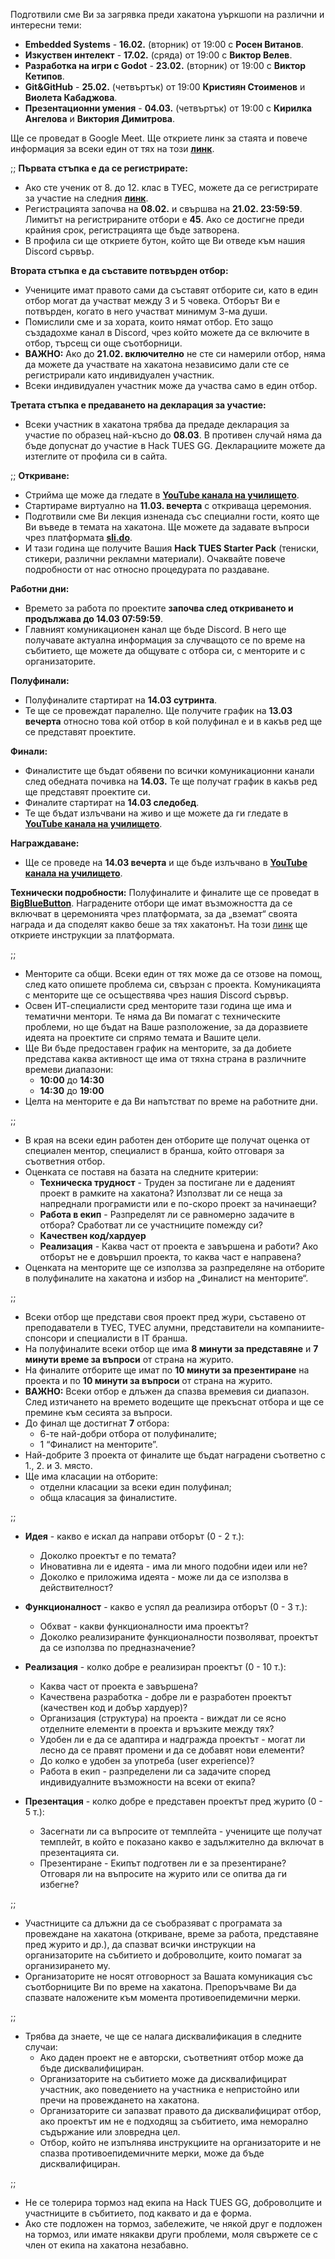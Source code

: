 Подготвили сме Ви за загрявка преди хакатона уъркшопи на различни и интересни теми:

- __Embedded Systems__ - __16.02.__ (вторник) от 19:00 с __Росен Витанов__.
- __Изкуствен интелект__ - __17.02.__ (сряда) от 19:00 с __Виктор Велев__. 
- __Разработка на игри с Godot__ - __23.02.__ (вторник) от 19:00 с __Виктор Кетипов__.
- __Git&GitHub__ - __25.02.__ (четвъртък) от 19:00 __Кристиян Стоименов__ и __Виолета Кабаджова__.
- __Презентационни умения__ - __04.03.__ (четвъртък) от 19:00 с __Кирилка Ангелова__ и __Виктория Димитрова__.

Ще се проведат в Google Meet. Ще откриете линк за стаята и повече информация за всеки един от тях на този __[линк](https://hacktues.com/schedule)__.

;;
__Първата стъпка е да се регистрирате:__
- Ако сте ученик от 8. до 12. клас в ТУЕС, можете да се регистрирате за участие на следния __[линк](https://hacktues.com/register)__.
- Регистрацията започва на __08.02.__ и свършва на __21.02. 23:59:59__. Лимитът на регистрираните отбори е __45__. Aко се достигне преди крайния срок, регистрацията ще бъде затворена.
- В профила си ще откриете бутон, който ще Ви отведе към нашия Discord сървър.

__Втората стъпка е да съставите потвърден отбор:__
- Учениците имат правото сами да съставят отборите си, като в един отбор могат да участват между 3 и 5 човека. Отборът Ви е потвърден, когато в него участват минимум 3-ма души.
- Помислили сме и за хората, които нямат отбор. Ето защо създадохме канал в Discord, чрез който можете да се включите в отбор, търсещ си още съотборници. 
- __ВАЖНО:__ Ако до __21.02. включително__ не сте си намерили отбор, няма да можете да участвате на хакатона независимо дали сте се регистрирали като индивидуален участник.
- Всеки индивидуален участник може да участва само в един отбор. 

__Третата стъпка е предаването на декларация за участие:__
- Всеки участник в хакатона трябва да предаде декларация за участие по образец най-късно до __08.03__. В противен случай няма да бъде допуснат до участие в Hack TUES GG. Декларациите можете да изтеглите от профила си в сайта.

;;
__Откриване:__
- Стрийма ще може да гледате в __[YouTube канала на училището](https://www.youtube.com/channel/UCQcbYkAKPEgfjzvwb2sUWSQ)__.
- Стартираме виртуално на __11.03. вечерта__ с откриваща церемония. 
- Подготвили сме Ви лекция изненада със специални гости, която ще Ви въведе в темата на хакатона. Ще можете да задавате въпроси чрез платформата __[sli.do](https://www.sli.do/)__. 
- И тази година ще получите Вашия __Hack TUES Starter Pack__ (тениски, стикери, различни рекламни материали). Очаквайте повече подробности от нас относно процедурата по раздаване.

__Работни дни:__
- Времето за работа по проектите __започва след откриването и продължава до 14.03 07:59:59__.
- Главният комуникационен канал ще бъде Discord. В него ще получавате актуална информация за случващото се по време на събитието, ще можете да общувате с отбора си, с менторите и с организаторите.

__Полуфинали:__
- Полуфиналите стартират на __14.03 сутринта__.
- Те ще се провеждат паралелно. Ще получите график на __13.03 вечерта__ относно това кой отбор в кой полуфинал е и в какъв ред ще се представят проектите. 

__Финали:__
- Финалистите ще бъдат обявени по всички комуникационни канали след обедната почивка на __14.03.__ Те ще получат график в какъв ред ще представят проектите си.
- Финалите стартират на __14.03 следобед__.
- Те ще бъдат излъчвани на живо и ще можете да ги гледате в __[YouTube канала на училището](https://www.youtube.com/channel/UCQcbYkAKPEgfjzvwb2sUWSQ)__.

__Награждаване:__
- Ще се проведе  на __14.03 вечерта__ и ще бъде излъчвано в __[YouTube канала на училището](https://www.youtube.com/channel/UCQcbYkAKPEgfjzvwb2sUWSQ)__.

__Технически подробности:__
Полуфиналите и финалите ще се проведат в __[BigBlueButton](https://bigbluebutton.org/)__. Наградените отбори ще имат възможността да се включват в церемонията чрез платформата, за да „вземат“ своята награда и да споделят какво беше за тях хакатонът. На този [линк]() ще откриете инструкции за платформата.

;;
- Менторите са общи. Всеки един от тях може да се отзове на помощ, след като опишете проблема си, свързан с проекта. Комуникацията с менторите ще се осъществява чрез нашия Discord сървър.
- Освен ИТ-специалисти сред менторите тази година ще има и тематични ментори. Те няма да Ви помагат с техническите проблеми, но ще бъдат на Ваше разположение, за да доразвиете идеята на проектите си спрямо темата и Вашите цели.
- Ще Ви бъде предоставен график на менторите, за да добиете представа каква активност ще има от тяхна страна в различните времеви диапазони:
    * __10:00__ до __14:30__
    * __14:30__ до __19:00__
- Целта на менторите е да Ви напътстват по време на работните дни.

;;
- В края на всеки един работен ден отборите ще получат оценка от специален ментор, специалист в бранша, който отговаря за съответния отбор.
- Оценката се поставя на базата на следните критерии:
    * __Техническа трудност__ - Труден за постигане ли е даденият проект в рамките на хакатона? Използват ли се неща за напреднали програмисти или е по-скоро проект за начинаещи?
    * __Работа в екип__ - Разпределят ли се равномерно задачите в отбора? Сработват ли се участниците помежду си?
    * __Качествен код/хардуер__
    * __Реализация__ - Каква част от проекта е завършена и работи? Ако отборът не е довършил проекта, то каква част е направена?
- Оценката на менторите ще се използва за разпределяне на отборите в полуфиналите на хакатона и избор на „Финалист на менторите“.

;;
- Всеки отбор ще представи своя проект пред жури, съставено от преподаватели в ТУЕС, ТУЕС алумни, представители на компаниите-спонсори и специалисти в IT бранша.
- На полуфиналите всеки отбор ще има __8 минути за представяне__ и __7 минути време за въпроси__ от страна на журито. 
- На финалите отборите ще имат по __10 минути за презентиране__ на проекта и по __10 минути за въпроси__ от страна на журито. 
- __ВАЖНО:__ Всеки отбор е длъжен да спазва времевия си диапазон. След изтичането на времето водещите ще прекъснат отбора и ще се премине към сесията за въпроси. 
- До финал ще достигнат __7__ отбора:
    * 6-те най-добри отбора от полуфиналите;
    * 1 “Финалист на менторите”.
- Най-добрите 3 проекта от финалите ще бъдат наградени съответно с 1., 2. и 3. място. 
- Ще има класации на отборите:
    * отделни класации за всеки един полуфинал;
    * обща класация за финалистите.

;;
- __Идея__ - какво е искал да направи отборът (0 - 2 т.):
    * Доколко проектът е по темата?
    * Иновативна ли е идеята - има ли много подобни идеи или не?
    * Доколко е приложима идеята - може ли да се използва в действителност?

- __Функционалност__ - какво е успял да реализира отборът (0 - 3 т.):
    * Обхват - какви функционалности има проектът?
    * Доколко реализираните функционалности позволяват, проектът да се използва по предназначение?

- __Реализация__ - колко добре е реализиран проектът (0 - 10 т.):
    * Каква част от проекта е завършена? 
    * Качествена разработка - добре ли е разработен проектът (качествен код и добър хардуер)?
    * Организация (структура) на проекта - виждат ли се ясно отделните елементи в проекта и връзките между тях?
    * Удобен ли е да се адаптира и надгражда проектът - могат ли лесно да се правят промени и да се добавят нови елементи?
    * До колко е удобен за употреба (user experience)?
    * Работа в екип - разпределени ли са задачите според индивидуалните възможности на всеки от екипа?

- __Презентация__ - колко добре е представен проектът пред журито (0 - 5 т.):
    * Засегнати ли са въпросите от темплейта - учениците ще получат темплейт, в който е показано какво е задължително да включат в презентацията си.
    * Презентиране - Екипът подготвен ли е за презентиране? Отговаря ли на въпросите на журито или се опитва да ги избегне?

;;
- Участниците са длъжни да се съобразяват с програмата за провеждане на хакатона (откриване, време за работа, представяне пред журито и др.), да спазват всички инструкции на организаторите на събитието и доброволците, които помагат за организирането му.
- Организаторите не носят отговорност за Вашата комуникация със съотборниците Ви по време на хакатона. Препоръчваме Ви да спазвате наложените към момента противоепидемични мерки.

;;
- Трябва да знаете, че ще се налага дисквалификация в следните случаи:
    * Ако даден проект не е авторски, съответният отбор може да бъде дисквалифициран.
    * Организаторите на събитието може да дисквалифицират участник, ако поведението на участника е непристойно или пречи на провеждането на хакатона.
    * Организаторите си запазват правото да дисквалифицират отбор, ако проектът им не е подходящ за събитието, има неморално съдържание или зловредна цел.
    * Отбор, който не изпълнява инструкциите на организаторите и не спазва противоепидемичните мерки, може да бъде дисквалифициран.

;;
- Не се толерира тормоз над екипа на Hack TUES GG, доброволците и  участниците в събитието, под каквато и да е форма. 
- Ако сте подложен на тормоз, забележите, че някой друг е подложен на тормоз, или имате някакви други проблеми, моля свържете се с член от екипа на хакатона незабавно.